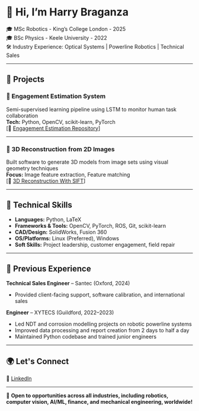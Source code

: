 # 👋 Hi, I’m Harry Braganza

🎓 MSc Robotics - King’s College London - 2025 <br>
🎓 BSc Physics - Keele University - 2022 <br>
🛠️ Industry Experience: Optical Systems | Powerline Robotics | Technical Sales

---

## 🧩 Projects

### 🧠 Engagement Estimation System
Semi-supervised learning pipeline using LSTM to monitor human task collaboration  
**Tech:** Python, OpenCV, scikit-learn, PyTorch  
[🔗 [Engagement Estimation Repository](https://github.com/Hbraganza/Human-Engagement-LSTM)]

---

### 📸 3D Reconstruction from 2D Images
Built software to generate 3D models from image sets using visual geometry techniques  
**Focus:** Image feature extraction, Feature matching  
[🔗 [3D Reconstruction With SIFT](https://github.com/Hbraganza/3D-Reconstruction-with-SIFT)]

---

## 🧪 Technical Skills

- **Languages:** Python, LaTeX  
- **Frameworks & Tools:** OpenCV, PyTorch, ROS, Git, scikit-learn  
- **CAD/Design:** SolidWorks, Fusion 360  
- **OS/Platforms:** Linux (Preferred), Windows  
- **Soft Skills:** Project leadership, customer engagement, field repair

---

## 💼 Previous Experience

**Technical Sales Engineer** – Santec (Oxford, 2024)  
- Provided client-facing support, software calibration, and international sales

**Engineer** – XYTECS (Guildford, 2022–2023)  
- Led NDT and corrosion modelling projects on robotic powerline systems
- Improved data processing and report creation from 2 days to half a day  
- Maintained Python codebase and trained junior engineers

---

## 🌍 Let's Connect
 
🔗 [LinkedIn](https://www.linkedin.com/in/harry-braganza/)  

---

🚀 **Open to opportunities across all industries, including robotics, computer vision, AI/ML, finance, and mechanical engineering, worldwide!**
<!---
Crazyhjb/Crazyhjb is a ✨ special ✨ repository because its `README.md` (this file) appears on your GitHub profile.
You can click the Preview link to take a look at your changes.
--->
